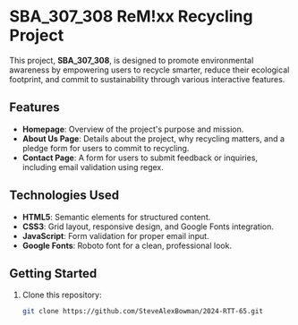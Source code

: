# SBA_307_308 ReM!xx Recycling Project

This project, **SBA_307_308**, is designed to promote environmental awareness by empowering users to recycle smarter, reduce their ecological footprint, and commit to sustainability through various interactive features.

## Features
- **Homepage**: Overview of the project's purpose and mission.
- **About Us Page**: Details about the project, why recycling matters, and a pledge form for users to commit to recycling.
- **Contact Page**: A form for users to submit feedback or inquiries, including email validation using regex.

## Technologies Used
- **HTML5**: Semantic elements for structured content.
- **CSS3**: Grid layout, responsive design, and Google Fonts integration.
- **JavaScript**: Form validation for proper email input.
- **Google Fonts**: Roboto font for a clean, professional look.

## Getting Started
1. Clone this repository:
   ```bash
   git clone https://github.com/SteveAlexBowman/2024-RTT-65.git

